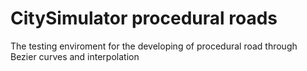 # CitySimulator procedural roads
The testing enviroment for the developing of procedural road through Bezier curves and interpolation
